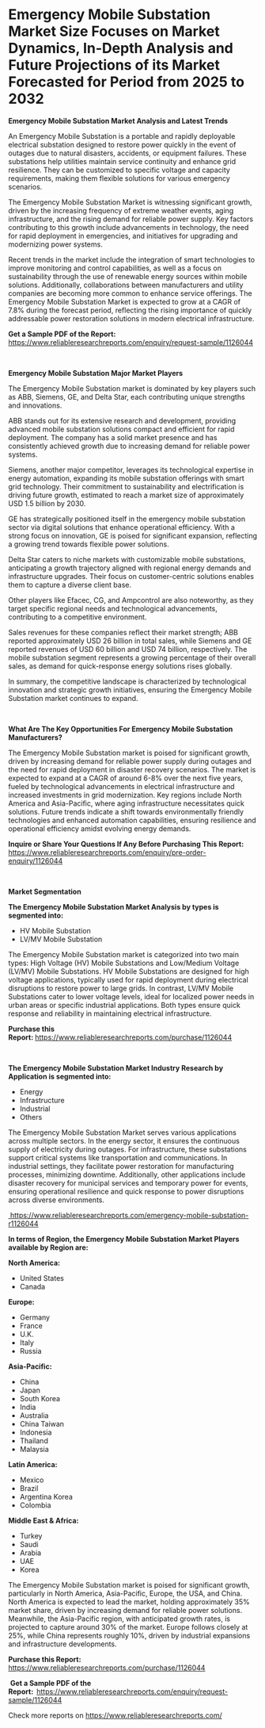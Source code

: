 <p><h1>Emergency Mobile Substation Market Size Focuses on Market Dynamics, In-Depth Analysis and Future Projections of its Market Forecasted for Period from 2025 to 2032</h1></p><p><strong>Emergency Mobile Substation Market Analysis and Latest Trends</strong></p>
<p><p>An Emergency Mobile Substation is a portable and rapidly deployable electrical substation designed to restore power quickly in the event of outages due to natural disasters, accidents, or equipment failures. These substations help utilities maintain service continuity and enhance grid resilience. They can be customized to specific voltage and capacity requirements, making them flexible solutions for various emergency scenarios.</p><p>The Emergency Mobile Substation Market is witnessing significant growth, driven by the increasing frequency of extreme weather events, aging infrastructure, and the rising demand for reliable power supply. Key factors contributing to this growth include advancements in technology, the need for rapid deployment in emergencies, and initiatives for upgrading and modernizing power systems. </p><p>Recent trends in the market include the integration of smart technologies to improve monitoring and control capabilities, as well as a focus on sustainability through the use of renewable energy sources within mobile solutions. Additionally, collaborations between manufacturers and utility companies are becoming more common to enhance service offerings. The Emergency Mobile Substation Market is expected to grow at a CAGR of 7.8% during the forecast period, reflecting the rising importance of quickly addressable power restoration solutions in modern electrical infrastructure.</p></p>
<p><strong>Get a Sample PDF of the Report:&nbsp;</strong> <a href="https://www.reliableresearchreports.com/enquiry/request-sample/1126044?utm_campaign=2300&utm_medium=2&utm_source=Github&utm_content=ia&utm_term=14022025&utm_id=emergency-mobile-substation">https://www.reliableresearchreports.com/enquiry/request-sample/1126044</a></p>
<p>&nbsp;</p>
<p><strong>Emergency Mobile Substation Major Market Players</strong></p>
<p><p>The Emergency Mobile Substation market is dominated by key players such as ABB, Siemens, GE, and Delta Star, each contributing unique strengths and innovations. </p><p>ABB stands out for its extensive research and development, providing advanced mobile substation solutions compact and efficient for rapid deployment. The company has a solid market presence and has consistently achieved growth due to increasing demand for reliable power systems. </p><p>Siemens, another major competitor, leverages its technological expertise in energy automation, expanding its mobile substation offerings with smart grid technology. Their commitment to sustainability and electrification is driving future growth, estimated to reach a market size of approximately USD 1.5 billion by 2030.</p><p>GE has strategically positioned itself in the emergency mobile substation sector via digital solutions that enhance operational efficiency. With a strong focus on innovation, GE is poised for significant expansion, reflecting a growing trend towards flexible power solutions. </p><p>Delta Star caters to niche markets with customizable mobile substations, anticipating a growth trajectory aligned with regional energy demands and infrastructure upgrades. Their focus on customer-centric solutions enables them to capture a diverse client base.</p><p>Other players like Efacec, CG, and Ampcontrol are also noteworthy, as they target specific regional needs and technological advancements, contributing to a competitive environment. </p><p>Sales revenues for these companies reflect their market strength; ABB reported approximately USD 26 billion in total sales, while Siemens and GE reported revenues of USD 60 billion and USD 74 billion, respectively. The mobile substation segment represents a growing percentage of their overall sales, as demand for quick-response energy solutions rises globally. </p><p>In summary, the competitive landscape is characterized by technological innovation and strategic growth initiatives, ensuring the Emergency Mobile Substation market continues to expand.</p></p>
<p>&nbsp;</p>
<p><strong>What Are The Key Opportunities For Emergency Mobile Substation Manufacturers?</strong></p>
<p><p>The Emergency Mobile Substation market is poised for significant growth, driven by increasing demand for reliable power supply during outages and the need for rapid deployment in disaster recovery scenarios. The market is expected to expand at a CAGR of around 6-8% over the next five years, fueled by technological advancements in electrical infrastructure and increased investments in grid modernization. Key regions include North America and Asia-Pacific, where aging infrastructure necessitates quick solutions. Future trends indicate a shift towards environmentally friendly technologies and enhanced automation capabilities, ensuring resilience and operational efficiency amidst evolving energy demands.</p></p>
<p><strong>Inquire or Share Your Questions If Any Before Purchasing This Report:</strong> <a href="https://www.reliableresearchreports.com/enquiry/pre-order-enquiry/1126044?utm_campaign=2300&utm_medium=2&utm_source=Github&utm_content=ia&utm_term=14022025&utm_id=emergency-mobile-substation">https://www.reliableresearchreports.com/enquiry/pre-order-enquiry/1126044</a></p>
<p>&nbsp;</p>
<p><strong>Market Segmentation</strong></p>
<p><strong>The Emergency Mobile Substation Market Analysis by types is segmented into:</strong></p>
<p><ul><li>HV Mobile Substation</li><li>LV/MV Mobile Substation</li></ul></p>
<p><p>The Emergency Mobile Substation market is categorized into two main types: High Voltage (HV) Mobile Substations and Low/Medium Voltage (LV/MV) Mobile Substations. HV Mobile Substations are designed for high voltage applications, typically used for rapid deployment during electrical disruptions to restore power to large grids. In contrast, LV/MV Mobile Substations cater to lower voltage levels, ideal for localized power needs in urban areas or specific industrial applications. Both types ensure quick response and reliability in maintaining electrical infrastructure.</p></p>
<p><strong>Purchase this Report:&nbsp;</strong><a href="https://www.reliableresearchreports.com/purchase/1126044?utm_campaign=2300&utm_medium=2&utm_source=Github&utm_content=ia&utm_term=14022025&utm_id=emergency-mobile-substation">https://www.reliableresearchreports.com/purchase/1126044</a></p>
<p>&nbsp;</p>
<p><strong>The Emergency Mobile Substation Market Industry Research by Application is segmented into:</strong></p>
<p><ul><li>Energy</li><li>Infrastructure</li><li>Industrial</li><li>Others</li></ul></p>
<p><p>The Emergency Mobile Substation Market serves various applications across multiple sectors. In the energy sector, it ensures the continuous supply of electricity during outages. For infrastructure, these substations support critical systems like transportation and communications. In industrial settings, they facilitate power restoration for manufacturing processes, minimizing downtime. Additionally, other applications include disaster recovery for municipal services and temporary power for events, ensuring operational resilience and quick response to power disruptions across diverse environments.</p></p>
<p><a href="https://www.reliableresearchreports.com/emergency-mobile-substation-r1126044?utm_campaign=2300&utm_medium=2&utm_source=Github&utm_content=ia&utm_term=14022025&utm_id=emergency-mobile-substation">&nbsp;https://www.reliableresearchreports.com/emergency-mobile-substation-r1126044</a></p>
<p><strong>In terms of Region, the Emergency Mobile Substation Market Players available by Region are:</strong></p>
<p>
    <p> <strong> North America: </strong>
        <ul>
            <li>United States</li>
            <li>Canada</li>
        </ul>
        </p> 
    <p> <strong> Europe: </strong>
        <ul>
            <li>Germany</li>
            <li>France</li>
            <li>U.K.</li>
            <li>Italy</li>
            <li>Russia</li>
        </ul>
        </p> 
    <p> <strong> Asia-Pacific: </strong>
        <ul>
            <li>China</li>
            <li>Japan</li>
            <li>South Korea</li>
            <li>India</li>
            <li>Australia</li>
            <li>China Taiwan</li>
            <li>Indonesia</li>
            <li>Thailand</li>
            <li>Malaysia</li>
        </ul>
        </p> 
    <p> <strong> Latin America: </strong>
        <ul>
            <li>Mexico</li>
            <li>Brazil</li>
            <li>Argentina Korea</li>
            <li>Colombia</li>
        </ul>
        </p> 
    <p> <strong> Middle East & Africa: </strong>
        <ul>
            <li>Turkey</li>
            <li>Saudi</li>
            <li>Arabia</li>
            <li>UAE</li>
            <li>Korea</li>
        </ul>
    </p>
    </p>
<p><p>The Emergency Mobile Substation market is poised for significant growth, particularly in North America, Asia-Pacific, Europe, the USA, and China. North America is expected to lead the market, holding approximately 35% market share, driven by increasing demand for reliable power solutions. Meanwhile, the Asia-Pacific region, with anticipated growth rates, is projected to capture around 30% of the market. Europe follows closely at 25%, while China represents roughly 10%, driven by industrial expansions and infrastructure developments.</p></p>
<p><strong>Purchase this Report: </strong><a href="https://www.reliableresearchreports.com/purchase/1126044?utm_campaign=2300&utm_medium=2&utm_source=Github&utm_content=ia&utm_term=14022025&utm_id=emergency-mobile-substation">https://www.reliableresearchreports.com/purchase/1126044</a></p>
<p>&nbsp;<strong>Get a Sample PDF of the Report:&nbsp;&nbsp;</strong><a href="https://www.reliableresearchreports.com/enquiry/request-sample/1126044?utm_campaign=2300&utm_medium=2&utm_source=Github&utm_content=ia&utm_term=14022025&utm_id=emergency-mobile-substation">https://www.reliableresearchreports.com/enquiry/request-sample/1126044</a></p>
<p><strong></strong></p>
<p>Check more reports on <a href="https://www.reliableresearchreports.com/?utm_campaign=2300&utm_medium=2&utm_source=Github&utm_content=ia&utm_term=14022025&utm_id=emergency-mobile-substation">https://www.reliableresearchreports.com/</a></p>